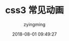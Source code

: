 ---
layout: post
title:  "css3 常见动画"
date:   2018-08-01 09:49:27
categories: css
tags: css
marks: animation, css3
icon: original
author: "zyingming"
---